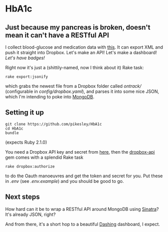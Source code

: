 # HbA1c

## Just because my pancreas is broken, doesn't mean it can't have a RESTful API

I collect blood-glucose and medication data with [this](http://www.medivo.com/ontrack/). It can export XML and push it straight into Dropbox. Let's make an API! Let's make a dashboard! _Let's have badges!_

Right now it's just a (shittily-named, now I think about it) Rake task:

    rake export:jsonify
    
which grabs the newest file from a Dropbox folder called _ontrack/_ (configurable in _config/dropbox.yaml_), and parses it into some nice JSON, which I'm intending to poke into [MongoDB](http://www.mongodb.org/).

## Setting it up

    git clone https://github.com/pikesley/HbA1c
    cd HbA1c
    bundle
   
(expects Ruby 2.1.0)

You need a Dropbox API key and secret from [here](https://www.dropbox.com/developers/apps), then the [dropbox-api](https://github.com/futuresimple/dropbox-api) gem comes with a splendid Rake task

    rake dropbox:authorize

to do the Oauth manoeuvres and get the token and secret for you. Put these in _.env_ (see _.env.example_) and you should be good to go.

## Next steps

How hard can it be to wrap a RESTful API around MongoDB using [Sinatra](http://www.sinatrarb.com/)? It's already JSON, right?

And from there, it's a short hop to a beautiful [Dashing](http://shopify.github.io/dashing/) dashboard, I expect.
